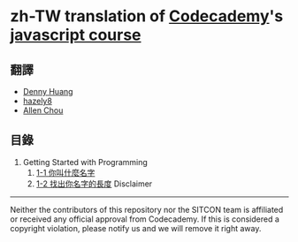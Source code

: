zh-TW translation of [Codecademy](http://www.codecademy.com/)'s [javascript course](https://codecademy.com/learn/javascript)
===========================================================================

翻譯
----

* [Denny Huang](https://github.com/denny0223)
* [hazely8](https://github.com/hazely8)
* [Allen Chou](https://github.com/s3131212)


目錄
----
1. Getting Started with Programming
   1. [1-1 你叫什麼名字](1-1_what-is-your-name.md)
   1. [1-2 找出你名字的長度](1-2_Discover-the-length)
Disclaimer
----------
Neither the contributors of this repository nor the SITCON team is affiliated or received any official approval from Codecademy.
If this is considered a copyright violation, please notify us and we will remove it right away.
